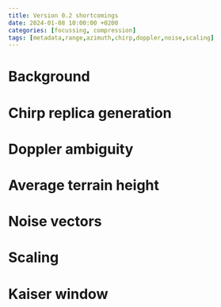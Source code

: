```yaml
---
title: Version 0.2 shortcomings
date: 2024-01-08 10:00:00 +0200
categories: [focussing, compression]
tags: [metadata,range,azimuth,chirp,doppler,noise,scaling]
---
```


# Background

# Chirp replica generation

# Doppler ambiguity

# Average terrain height

# Noise vectors

# Scaling

# Kaiser window